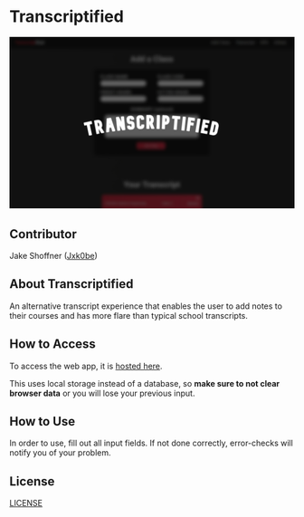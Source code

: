 # Transcriptified
![Transcriptified](Graphic.jpg)

## Contributor
Jake Shoffner ([Jxk0be](https://github.com/Jxk0be))

## About Transcriptified
An alternative transcript experience that enables the user to add notes to their courses and has more flare than typical school transcripts.

## How to Access
To access the web app, it is [hosted here](https://transcriptified.netlify.app). 

This uses local storage instead of a database, so **make sure to not clear browser data** or you will lose your previous input.

## How to Use
In order to use, fill out all input fields. If not done correctly, error-checks will notify you of your problem.

## License
[LICENSE](LICENSE)
